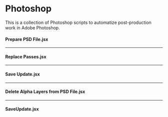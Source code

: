 # Photoshop

This is a collection of Photoshop scripts to automatize post-production work in Adobe Photoshop.

#### Prepare PSD File.jsx
---
#### Replace Passes.jsx
---
#### Save Update.jsx
---
#### Delete Alpha Layers from PSD File.jsx
---
#### SaveUpdate.jsx

